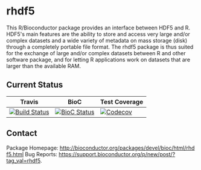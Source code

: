 # rhdf5

This R/Bioconductor package provides an interface between HDF5 and R. 
HDF5's main features are the ability to store and access very large and/or complex datasets and a wide variety of metadata on mass storage (disk) through a completely portable file format. The rhdf5 package is thus suited
for the exchange of large and/or complex datasets between R and other software package, and for letting R applications work on datasets that are larger than the available RAM.

## Current Status

| Travis        | BioC           | Test Coverage |
| ------------- |-------------| -----|
| [![Build Status](https://travis-ci.org/grimbough/rhdf5.svg?branch=master)](https://travis-ci.org/grimbough/rhdf5) | [![BioC Status](https://bioconductor.org/shields/build/devel/bioc/rhdf5.svg)](http://bioconductor.org/checkResults/devel/bioc-LATEST/rhdf5/) | [![Codecov](http://img.shields.io/codecov/c/github/grimbough/rhdf5.svg)](https://codecov.io/gh/grimbough/rhdf5) |

## Contact

Package Homepage: http://bioconductor.org/packages/devel/bioc/html/rhdf5.html 
Bug Reports: https://support.bioconductor.org/p/new/post/?tag_val=rhdf5.


